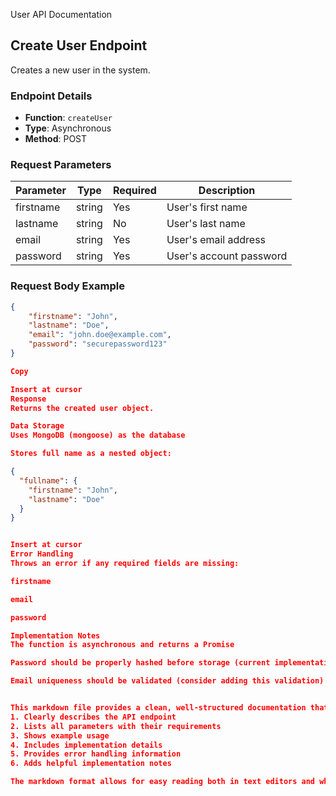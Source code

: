 User API Documentation

## Create User Endpoint

Creates a new user in the system.

### Endpoint Details

- **Function**: `createUser`
- **Type**: Asynchronous
- **Method**: POST

### Request Parameters

| Parameter | Type   | Required | Description             |
| --------- | ------ | -------- | ----------------------- |
| firstname | string | Yes      | User's first name       |
| lastname  | string | No       | User's last name        |
| email     | string | Yes      | User's email address    |
| password  | string | Yes      | User's account password |

### Request Body Example

```json
{
    "firstname": "John",
    "lastname": "Doe",
    "email": "john.doe@example.com",
    "password": "securepassword123"
}

Copy

Insert at cursor
Response
Returns the created user object.

Data Storage
Uses MongoDB (mongoose) as the database

Stores full name as a nested object:

{
  "fullname": {
    "firstname": "John",
    "lastname": "Doe"
  }
}


Insert at cursor
Error Handling
Throws an error if any required fields are missing:

firstname

email

password

Implementation Notes
The function is asynchronous and returns a Promise

Password should be properly hashed before storage (current implementation doesn't include hashing)

Email uniqueness should be validated (consider adding this validation)


This markdown file provides a clean, well-structured documentation that:
1. Clearly describes the API endpoint
2. Lists all parameters with their requirements
3. Shows example usage
4. Includes implementation details
5. Provides error handling information
6. Adds helpful implementation notes

The markdown format allows for easy reading both in text editors and when rendered on documentation platforms.
```
